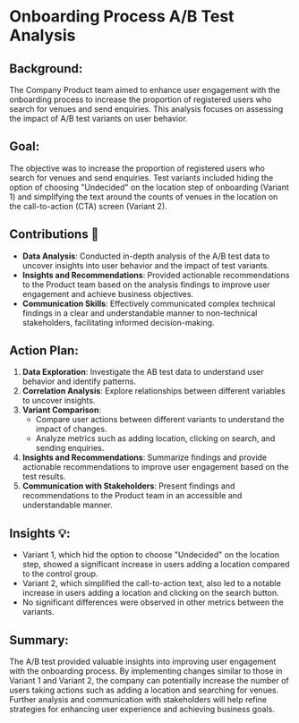 # Onboarding Process A/B Test Analysis

## Background:

The Company Product team aimed to enhance user engagement with the onboarding process to increase the proportion of registered users who search for venues and send enquiries. This analysis focuses on assessing the impact of A/B test variants on user behavior.

## Goal:

The objective was to increase the proportion of registered users who search for venues and send enquiries. Test variants included hiding the option of choosing "Undecided" on the location step of onboarding (Variant 1) and simplifying the text around the counts of venues in the location on the call-to-action (CTA) screen (Variant 2).

## Contributions 💪

- **Data Analysis**: Conducted in-depth analysis of the A/B test data to uncover insights into user behavior and the impact of test variants.
- **Insights and Recommendations**: Provided actionable recommendations to the Product team based on the analysis findings to improve user engagement and achieve business objectives.
- **Communication Skills**: Effectively communicated complex technical findings in a clear and understandable manner to non-technical stakeholders, facilitating informed decision-making.

## Action Plan:

1. **Data Exploration**: Investigate the AB test data to understand user behavior and identify patterns.
2. **Correlation Analysis**: Explore relationships between different variables to uncover insights.
3. **Variant Comparison**:
    - Compare user actions between different variants to understand the impact of changes.
    - Analyze metrics such as adding location, clicking on search, and sending enquiries.
4. **Insights and Recommendations**: Summarize findings and provide actionable recommendations to improve user engagement based on the test results.
5. **Communication with Stakeholders**: Present findings and recommendations to the Product team in an accessible and understandable manner.

## Insights 💡:

- Variant 1, which hid the option to choose "Undecided" on the location step, showed a significant increase in users adding a location compared to the control group.
- Variant 2, which simplified the call-to-action text, also led to a notable increase in users adding a location and clicking on the search button.
- No significant differences were observed in other metrics between the variants.

## Summary:

The A/B test provided valuable insights into improving user engagement with the onboarding process. By implementing changes similar to those in Variant 1 and Variant 2, the company can potentially increase the number of users taking actions such as adding a location and searching for venues. Further analysis and communication with stakeholders will help refine strategies for enhancing user experience and achieving business goals.
